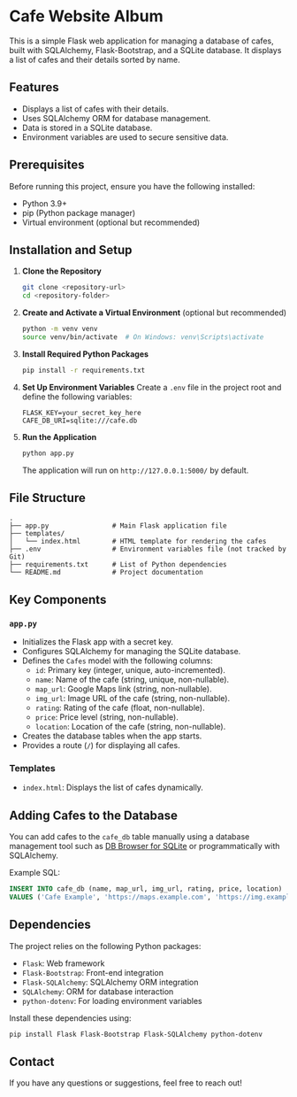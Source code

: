 # Cafe Website Album

This is a simple Flask web application for managing a database of cafes, built with SQLAlchemy, Flask-Bootstrap, and a SQLite database. It displays a list of cafes and their details sorted by name.

## Features
- Displays a list of cafes with their details.
- Uses SQLAlchemy ORM for database management.
- Data is stored in a SQLite database.
- Environment variables are used to secure sensitive data.

## Prerequisites
Before running this project, ensure you have the following installed:
- Python 3.9+
- pip (Python package manager)
- Virtual environment (optional but recommended)

## Installation and Setup

1. **Clone the Repository**
   ```bash
   git clone <repository-url>
   cd <repository-folder>
   ```

2. **Create and Activate a Virtual Environment** (optional but recommended)
   ```bash
   python -m venv venv
   source venv/bin/activate  # On Windows: venv\Scripts\activate
   ```

3. **Install Required Python Packages**
   ```bash
   pip install -r requirements.txt
   ```

4. **Set Up Environment Variables**
   Create a `.env` file in the project root and define the following variables:
   ```env
   FLASK_KEY=your_secret_key_here
   CAFE_DB_URI=sqlite:///cafe.db
   ```

5. **Run the Application**
   ```bash
   python app.py
   ```
   The application will run on `http://127.0.0.1:5000/` by default.

## File Structure
```plaintext
.
├── app.py                # Main Flask application file
├── templates/
│   └── index.html        # HTML template for rendering the cafes
├── .env                  # Environment variables file (not tracked by Git)
├── requirements.txt      # List of Python dependencies
└── README.md             # Project documentation
```

## Key Components

### `app.py`
- Initializes the Flask app with a secret key.
- Configures SQLAlchemy for managing the SQLite database.
- Defines the `Cafes` model with the following columns:
  - `id`: Primary key (integer, unique, auto-incremented).
  - `name`: Name of the cafe (string, unique, non-nullable).
  - `map_url`: Google Maps link (string, non-nullable).
  - `img_url`: Image URL of the cafe (string, non-nullable).
  - `rating`: Rating of the cafe (float, non-nullable).
  - `price`: Price level (string, non-nullable).
  - `location`: Location of the cafe (string, non-nullable).
- Creates the database tables when the app starts.
- Provides a route (`/`) for displaying all cafes.

### Templates
- `index.html`: Displays the list of cafes dynamically.

## Adding Cafes to the Database
You can add cafes to the `cafe_db` table manually using a database management tool such as [DB Browser for SQLite](https://sqlitebrowser.org/) or programmatically with SQLAlchemy.

Example SQL:
```sql
INSERT INTO cafe_db (name, map_url, img_url, rating, price, location)
VALUES ('Cafe Example', 'https://maps.example.com', 'https://img.example.com', 4.5, '$$', 'Example Location');
```

## Dependencies
The project relies on the following Python packages:
- `Flask`: Web framework
- `Flask-Bootstrap`: Front-end integration
- `Flask-SQLAlchemy`: SQLAlchemy ORM integration
- `SQLAlchemy`: ORM for database interaction
- `python-dotenv`: For loading environment variables

Install these dependencies using:
```bash
pip install Flask Flask-Bootstrap Flask-SQLAlchemy python-dotenv
```

## Contact
If you have any questions or suggestions, feel free to reach out!

